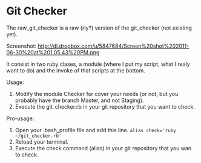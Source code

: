 Git Checker
===========

The raw_git_checker is a raw (rly?) version of the git_checker (not existing yet).

Screenshot: http://dl.dropbox.com/u/5847684/Screen%20shot%202011-06-30%20at%201.05.43%20PM.png

It consist in two ruby clases, a module (where I put my script, what I realy want to do) and the invoke of that scripts at the bottom.

Usage:

1. Modify the module Checker for cover your needs (or not, but you probably have the branch Master, and not Staging).
2. Execute the git_checker.rb in your git repository that you want to check. 	 

Pro-usage:

1. Open your .bash_profile file and add this line.
`alias check='ruby ~/git_checker.rb'`
2. Reload your terminal.
3. Execute the check command (alias) in your git repository that you wan to check.
